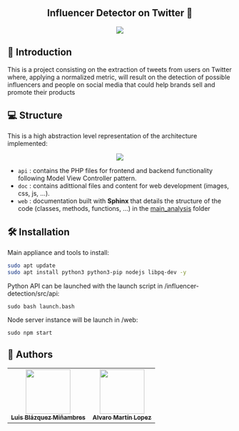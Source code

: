 <h2 align="center"> Influencer Detector on Twitter 📢</h2>

<p align="center">
  <img src="https://github.com/luisblazquezm/influencer-detection/blob/main/doc/resources/img/demo.gif?raw=true?raw=true" hspace="20">
</p>

##  📲 Introduction

This is a project consisting on the extraction of tweets from users on Twitter where, applying a normalized metric, will result on the detection of possible influencers and people on social media that could help brands sell and promote their products

## 💻 Structure

This is a high abstraction level representation of the architecture implemented:

<p align="center">
  <img src="https://github.com/luisblazquezm/influencer-detection/blob/main/doc/resources/img/Arquitectura.jpg?raw=true" hspace="20">
</p>

* ``api`` : contains the PHP files for frontend and backend functionality following Model View Controller pattern.
* ``doc`` : contains adittional files and content for web development (images, css, js, ...).
* ``web`` : documentation built with **Sphinx** that details the structure of the code (classes, methods, functions, ...) in the [main_analysis](https://github.com/bisite/SocialBrandAnalysis/tree/master/src/metrics/main_analysis) folder

## 🛠 Installation

Main appliance and tools to install:
```bash
sudo apt update
sudo apt install python3 python3-pip nodejs libpq-dev -y
```

Python API can be launched with the launch script in /influencer-detection/src/api:
```
sudo bash launch.bash
```

Node server instance will be launch in /web:
```
sudo npm start
```

## 👥 Authors
<table>
<tr>
    <td align="center"><a href="https://github.com/luisblazquezm"><img src="https://avatars0.githubusercontent.com/u/40697133?s=460&u=82f3e7d01e88b27ea481e57791fa62c9d519d2ac&v=4" width="100px;" alt=""/><br /><sub><b>Luis Blázquez Miñambres</b></sub></a></td>
    <td align="center"><a href="https://github.com/Alburrito"><img src="https://avatars.githubusercontent.com/u/25366155?v=4" width="100px;" alt=""/><br /><sub><b>Alvaro Martín Lopez</b></sub></a></td>
  </tr>
